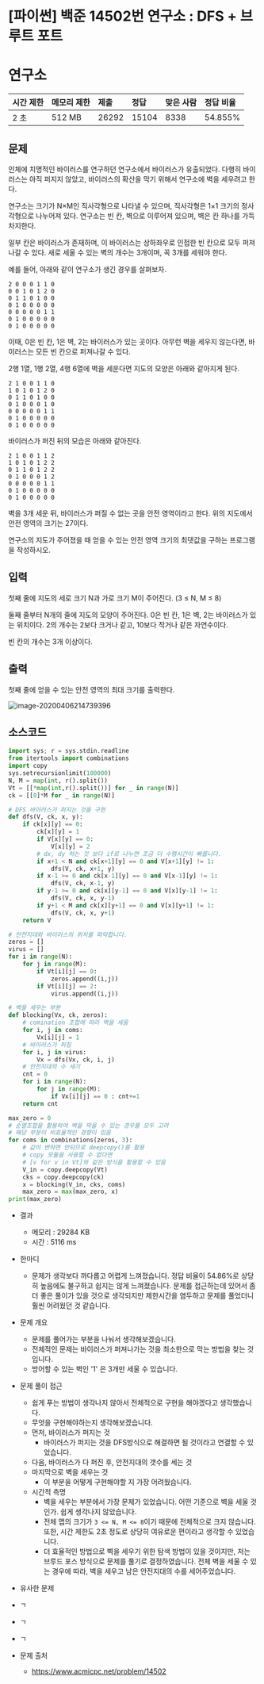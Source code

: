 # [파이썬] 백준 14502번 연구소 : DFS + 브루트 포트

# 연구소

| 시간 제한 | 메모리 제한 | 제출  | 정답  | 맞은 사람 | 정답 비율 |
| :-------- | :---------- | :---- | :---- | :-------- | :-------- |
| 2 초      | 512 MB      | 26292 | 15104 | 8338      | 54.855%   |

## 문제

인체에 치명적인 바이러스를 연구하던 연구소에서 바이러스가 유출되었다. 다행히 바이러스는 아직 퍼지지 않았고, 바이러스의 확산을 막기 위해서 연구소에 벽을 세우려고 한다.

연구소는 크기가 N×M인 직사각형으로 나타낼 수 있으며, 직사각형은 1×1 크기의 정사각형으로 나누어져 있다. 연구소는 빈 칸, 벽으로 이루어져 있으며, 벽은 칸 하나를 가득 차지한다. 

일부 칸은 바이러스가 존재하며, 이 바이러스는 상하좌우로 인접한 빈 칸으로 모두 퍼져나갈 수 있다. 새로 세울 수 있는 벽의 개수는 3개이며, 꼭 3개를 세워야 한다.

예를 들어, 아래와 같이 연구소가 생긴 경우를 살펴보자.

```
2 0 0 0 1 1 0
0 0 1 0 1 2 0
0 1 1 0 1 0 0
0 1 0 0 0 0 0
0 0 0 0 0 1 1
0 1 0 0 0 0 0
0 1 0 0 0 0 0
```

이때, 0은 빈 칸, 1은 벽, 2는 바이러스가 있는 곳이다. 아무런 벽을 세우지 않는다면, 바이러스는 모든 빈 칸으로 퍼져나갈 수 있다.

2행 1열, 1행 2열, 4행 6열에 벽을 세운다면 지도의 모양은 아래와 같아지게 된다.

```
2 1 0 0 1 1 0
1 0 1 0 1 2 0
0 1 1 0 1 0 0
0 1 0 0 0 1 0
0 0 0 0 0 1 1
0 1 0 0 0 0 0
0 1 0 0 0 0 0
```

바이러스가 퍼진 뒤의 모습은 아래와 같아진다.

```
2 1 0 0 1 1 2
1 0 1 0 1 2 2
0 1 1 0 1 2 2
0 1 0 0 0 1 2
0 0 0 0 0 1 1
0 1 0 0 0 0 0
0 1 0 0 0 0 0
```

벽을 3개 세운 뒤, 바이러스가 퍼질 수 없는 곳을 안전 영역이라고 한다. 위의 지도에서 안전 영역의 크기는 27이다.

연구소의 지도가 주어졌을 때 얻을 수 있는 안전 영역 크기의 최댓값을 구하는 프로그램을 작성하시오.

## 입력

첫째 줄에 지도의 세로 크기 N과 가로 크기 M이 주어진다. (3 ≤ N, M ≤ 8)

둘째 줄부터 N개의 줄에 지도의 모양이 주어진다. 0은 빈 칸, 1은 벽, 2는 바이러스가 있는 위치이다. 2의 개수는 2보다 크거나 같고, 10보다 작거나 같은 자연수이다.

빈 칸의 개수는 3개 이상이다.

## 출력

첫째 줄에 얻을 수 있는 안전 영역의 최대 크기를 출력한다.

![image-20200406214739396](image-20200406214739396.png)



## 소스코드

```python
import sys; r = sys.stdin.readline
from itertools import combinations
import copy
sys.setrecursionlimit(100000)
N, M = map(int, r().split())
Vt = [[*map(int,r().split())] for _ in range(N)]
ck = [[0]*M for _ in range(N)]

# DFS 바이러스가 퍼지는 것을 구현
def dfs(V, ck, x, y):
    if ck[x][y] == 0:
        ck[x][y] = 1
        if V[x][y] == 0:
            V[x][y] = 2
        # dx, dy 하는 것 보다 if로 나누면 조금 더 수행시간이 빠릅니다.
        if x+1 < N and ck[x+1][y] == 0 and V[x+1][y] != 1:
            dfs(V, ck, x+1, y)
        if x-1 >= 0 and ck[x-1][y] == 0 and V[x-1][y] != 1:
            dfs(V, ck, x-1, y)
        if y-1 >= 0 and ck[x][y-1] == 0 and V[x][y-1] != 1:
            dfs(V, ck, x, y-1)
        if y+1 < M and ck[x][y+1] == 0 and V[x][y+1] != 1:
            dfs(V, ck, x, y+1)
    return V

# 안전지대와 바이러스의 위치를 파악합니다.
zeros = []
virus = []
for i in range(N):
    for j in range(M):
        if Vt[i][j] == 0:
            zeros.append((i,j))
        if Vt[i][j] == 2:
            virus.append((i,j))

# 벽을 세우는 부분
def blocking(Vx, ck, zeros):
    # comination 조합에 따라 벽을 세움
    for i, j in coms:
        Vx[i][j] = 1
	# 바이러스가 퍼짐
    for i, j in virus:
        Vx = dfs(Vx, ck, i, j)
    # 안전지대의 수 세기
    cnt = 0
    for i in range(N):
        for j in range(M):
            if Vx[i][j] == 0 : cnt+=1
    return cnt

max_zero = 0
# 순열조합을 활용하여 벽을 막을 수 있는 경우를 모두 고려
# 해당 부분이 비효율적인 경향이 있음
for coms in combinations(zeros, 3):
    # 값이 변하면 안되므로 deepcopy()를 활용
    # copy 모듈을 사용할 수 없다면 
    # [v for v in Vt]와 같은 방식을 활용할 수 있음
    V_in = copy.deepcopy(Vt)
    cks = copy.deepcopy(ck)
    x = blocking(V_in, cks, coms)
    max_zero = max(max_zero, x)
print(max_zero)
```

* 결과
  * 메모리 : 29284 KB
  * 시간 : 5116 ms
* 한마디 
  * 문제가 생각보다 까다롭고 어렵게 느껴졌습니다. 정답 비율이 54.86%로 상당히 높음에도 불구하고 쉽지는 않게 느껴졌습니다. 문제를 접근하는데 있어서 좀 더 좋은 풀이가 있을 것으로 생각되지만 제한시간을 염두하고 문제를 풀었더니 훨씬 어려웠던 것 같습니다. 
* 문제 개요
  * 문제를 풀어가는 부분을 나눠서 생각해보겠습니다.
  * 전체적인 문제는 바이러스가 퍼져나가는 것을 최소한으로 막는 방법을 찾는 것입니다. 
  * 방어할 수 있는 벽인 '1' 은 3개만 세울 수 있습니다.
* 문제 풀이 접근
  * 쉽게 푸는 방법이 생각나지 않아서 전체적으로 구현을 해야겠다고 생각했습니다.
  * 무엇을 구현해야하는지 생각해보겠습니다.
  * 먼저, 바이러스가 퍼지는 것
    * 바이러스가 퍼지는 것을 DFS방식으로 해결하면 될 것이라고 연결할 수 있었습니다.
  * 다음, 바이러스가 다 퍼진 후, 안전지대의 갯수를 세는 것
  * 마지막으로 벽을 세우는 것
    * 이 부분을 어떻게 구현해야할 지 가장 어려웠습니다.
  * 시간적 측명
    * 벽을 세우는 부분에서 가장 문제가 있었습니다. 어떤 기준으로 벽을 세울 것인가. 쉽게 생각나지 않았습니다.
    * 전체 맵의 크기가 `3 <= N, M <= 8`이기 때문에 전체적으로 크지 않습니다. 또한, 시간 제한도 2초 정도로 상당히 여유로운 편이라고 생각할 수 있었습니다.
    * 더 효율적인 방법으로 벽을 세우기 위한 탐색 방법이 있을 것이지만, 저는 브루드 포스 방식으로 문제를 풀기로 결정하였습니다. 전체 벽을 세울 수 있는 경우에 따라, 벽을 세우고 남은 안전지대의 수를 세어주었습니다.
* 유사한 문제
* ㄱ



* ㄱ



* ㄱ



* 문제 출처

  * https://www.acmicpc.net/problem/14502

    